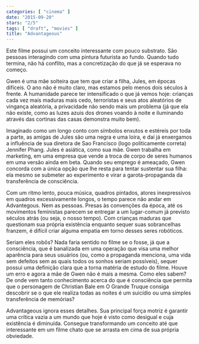 ```yaml
---
categories: [ "cinema" ]
date: "2015-09-20"
stars: "2/5"
tags: [ "draft", "movies" ]
title: "Advantageous"
---
```

Este filme possui um conceito interessante com pouco substrato. São pessoas interagindo com uma pintura futurista ao fundo. Quando tudo termina, não há conflito, mas a concretização do que já se esperava no começo.

Gwen é uma mãe solteira que tem que criar a filha, Jules, em épocas difíceis. O ano não é muito claro, mas estamos pelo menos dois séculos à frente. A humanidade parece ter intensificado o que já vemos hoje: crianças cada vez mais maduras mais cedo, terroristas e seus atos aleatórios de vingança aleatória, a privacidade não sendo mais um problema (já que ela não existe, como as luzes azuis dos drones voando à noite e iluminando através das cortinas das casas demonstra muito bem).

Imaginado como um longo conto com símbolos enxutos e estéreis por toda a parte, as amigas de Jules são uma negra e uma loira, e daí já enxergamos a influência de sua diretora de Sao Francisco (logo politicamente correta) Jennifer Phang. Jules é asiática, como sua mãe. Gwen trabalha em marketing, em uma empresa que vende a troca de corpo de seres humanos em uma versão ainda em beta. Quando seu emprego é ameaçado, Gwen concorda com a única opção que lhe resta para tentar sustentar sua filha: ela mesmo se submeter ao experimento e virar a garota-propaganda da transferência de consciência.

Com um ritmo lento, pouca música, quadros pintados, atores inexpressivos em quadros excessivamente longos, o tempo parece não andar em Advantegous. Nem as pessoas. Presas às convenções da época, até os movimentos feministas parecem se entregar a um lugar-comum já previsto séculos atrás (ou seja, o nosso tempo). Com crianças maduras que questionam sua própria existência enquanto sequer suas sobrancelhas franzem, é difícil criar alguma empatia em torno desses seres robóticos.

Seriam eles robôs? Nada faria sentido no filme se o fosse, já que a consciência, que é banalizada em uma operação que visa uma melhor aparência para seus usuários (ou, como a propaganda menciona, uma vida sem defeitos sem as quais todos os sonhos seriam possíveis), sequer possui uma definição clara que a torna matéria de estudo do filme. Houve um erro e agora a mãe de Gwen não é mais a mesma. Como eles sabem? De onde vem tanto conhecimento acerca do que é consciência que permita que o personagem de Christian Bale em O Grande Truque consiga descobrir se o que ele realiza todas as noites é um suicídio ou uma simples transferência de memórias?

Advantageous ignora esses detalhes. Sua principal força motriz é garantir uma crítica vazia a um mundo que hoje é visto como desigual e cuja existência é diminuída. Consegue transformando um conceito até que interessante em um filme chato que se arrasta em cima de sua própria obviedade.

